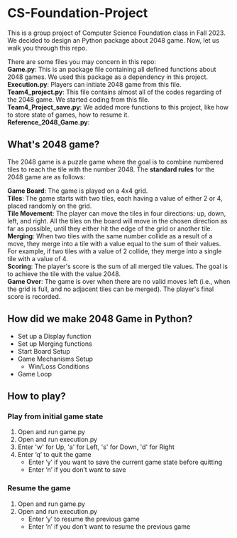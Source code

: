 # CS-Foundation-Project
This is a group project of Computer Science Foundation class in Fall 2023. We decided to design an Python package about 2048 game. Now, let us walk you through this repo.  

There are some files you may concern in this repo:  
**Game.py**: This is an package file containing all defined functions about 2048 games. We used this package as a dependency in this project.  
**Execution.py**: Players can initiate 2048 game from this file.  
**Team4_project.py**: This file contains almost all of the codes regarding of the 2048 game. We started coding from this file.   
**Team4_Project_save.py**: We added more functions to this project, like how to store state of games, how to resume it.  
**Reference_2048_Game.py**: 

## What's 2048 game? 
The 2048 game is a puzzle game where the goal is to combine numbered tiles to reach the tile with the number 2048. The **standard rules** for the 2048 game are as follows:

**Game Board**: The game is played on a 4x4 grid.  
**Tiles**: The game starts with two tiles, each having a value of either 2 or 4, placed randomly on the grid.  
**Tile Movement**: The player can move the tiles in four directions: up, down, left, and right. All the tiles on the board will move in the chosen direction as far as possible, until they either hit the edge of the grid or another tile.  
**Merging**: When two tiles with the same number collide as a result of a move, they merge into a tile with a value equal to the sum of their values. For example, if two tiles with a value of 2 collide, they merge into a single tile with a value of 4.  
**Scoring**: The player's score is the sum of all merged tile values. The goal is to achieve the tile with the value 2048.  
**Game Over**: The game is over when there are no valid moves left (i.e., when the grid is full, and no adjacent tiles can be merged). The player's final score is recorded.  

## How did we make 2048 Game in Python? 
- Set up a Display function 
- Set up Merging functions 
- Start Board Setup
- Game Mechanisms Setup  
  - Win/Loss Conditions
- Game Loop

## How to play? 
### Play from initial game state
1. Open and run game.py
2. Open and run execution.py
3. Enter 'w' for Up, 'a' for Left, 's' for Down, 'd' for Right
4. Enter ‘q’ to quit the game
    - Enter ‘y’ if you want to save the current game state before quitting
    - Enter ‘n’ if you don’t want to save

### Resume the game
1. Open and run game.py
2. Open and run execution.py
    - Enter ‘y’ to resume the previous game
    - Enter ‘n’ if you don’t  want to resume the previous game
